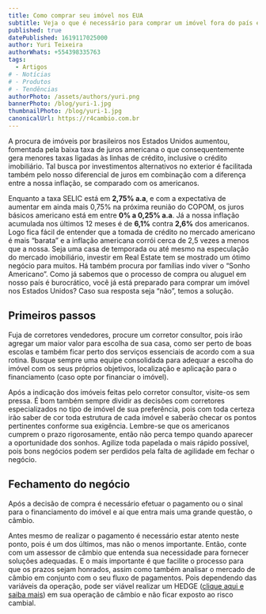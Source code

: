 ```yaml
---
title: Como comprar seu imóvel nos EUA
subtitle: Veja o que é necessário para comprar um imóvel fora do país e como a R4 Câmbio pode auxiliá-lo.
published: true
datePublished: 1619117025000
author: Yuri Teixeira
authorWhats: +554398335763
tags:
  - Artigos
# - Notícias
# - Produtos
# - Tendências
authorPhoto: /assets/authors/yuri.png
bannerPhoto: /blog/yuri-1.jpg
thumbnailPhoto: /blog/yuri-1.jpg
canonicalUrl: https://r4cambio.com.br
---
```


A procura de imóveis por brasileiros nos Estados Unidos aumentou, fomentada pela baixa taxa de juros americana o que consequentemente gera menores taxas ligadas às linhas de crédito, inclusive o crédito imobiliário. Tal busca por investimentos alternativos no exterior é facilitada também pelo nosso diferencial de juros em combinação com a diferença entre a nossa inflação, se comparado com os americanos.

Enquanto a taxa SELIC está em **2,75% a.a**, e com a expectativa de aumentar em ainda mais 0,75% na próxima reunião do COPOM, os juros básicos americano está em entre **0% a 0,25% a.a**. Já a nossa inflação acumulada nos últimos 12 meses é de **6,1%** contra **2,6%** dos americanos. Logo fica fácil de entender que a tomada de crédito no mercado americano é mais “barata” e a inflação americana corrói cerca de 2,5 vezes a menos que a nossa.
Seja uma casa de temporada ou até mesmo na especulação do mercado imobiliário, investir em Real Estate tem se mostrado um ótimo negócio para muitos. Há também procura por famílias indo viver o “Sonho Americano”.
Como já sabemos que o processo de compra ou aluguel em nosso país é burocrático, você já está preparado para comprar um imóvel nos Estados Unidos? Caso sua resposta seja “não”, temos a solução.

## Primeiros passos

Fuja de corretores vendedores, procure um corretor consultor, pois irão agregar um maior valor para escolha de sua casa, como ser perto de boas escolas e também ficar perto dos serviços essenciais de acordo com a sua rotina. Busque sempre uma equipe consolidada para adequar a escolha do imóvel com os seus próprios objetivos, localização e aplicação para o financiamento (caso opte por financiar o imóvel).

Após a indicação dos imóveis feitas pelo corretor consultor, visite-os sem pressa. É bom também sempre dividir as decisões com corretores especializados no tipo de imóvel de sua preferência, pois com toda certeza irão saber de cor toda estrutura de cada imóvel e saberão checar os pontos pertinentes conforme sua exigência. Lembre-se que os americanos cumprem o prazo rigorosamente, então não perca tempo quando aparecer a oportunidade dos sonhos. Agilize toda papelada o mais rápido possível, pois bons negócios podem ser perdidos pela falta de agilidade em fechar o negócio.

## Fechamento do negócio

Após a decisão de compra é necessário efetuar o pagamento ou o sinal para o financiamento do imóvel e aí que entra mais uma grande questão, o câmbio.

Antes mesmo de realizar o pagamento é necessário estar atento neste ponto, pois é um dos últimos, mas não o menos importante. Então, conte com um assessor de câmbio que entenda sua necessidade para fornecer soluções adequadas. E o mais importante é que facilite o processo para que os prazos sejam honrados, assim como também analisar o mercado de câmbio em conjunto com o seu fluxo de pagamentos. Pois dependendo das variáveis da operação, pode ser viável realizar um HEDGE ([clique aqui e saiba mais](/blog/cambio-pronto)) em sua operação de câmbio e não ficar exposto ao risco cambial.
